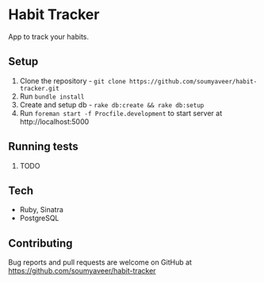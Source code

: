 # Habit Tracker
App to track your habits.

## Setup

1. Clone the repository - `git clone https://github.com/soumyaveer/habit-tracker.git`
2. Run `bundle install`
3. Create and setup db - `rake db:create && rake db:setup`
4. Run `foreman start -f Procfile.development` to start server at http://localhost:5000

## Running tests
1. TODO


## Tech
- Ruby, Sinatra
- PostgreSQL


## Contributing
Bug reports and pull requests are welcome on GitHub at https://github.com/soumyaveer/habit-tracker




